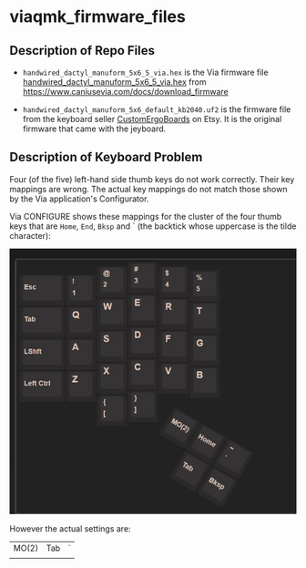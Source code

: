 # viaqmk\_firmware\_files

## Description of Repo Files

* `handwired_dactyl_manuform_5x6_5_via.hex` is the Via firmware file [handwired_dactyl_manuform_5x6_5_via.hex](https://www.caniusevia.com/docs/download_firmware#0) from <https://www.caniusevia.com/docs/download_firmware>

* `handwired_dactyl_manuform_5x6_default_kb2040.uf2` is the firmware file from the keyboard seller  [CustomErgoBoards](https://www.etsy.com/shop/CustomErgoBoards) on Etsy. It is the original firmware that came with the jeyboard.

## Description of Keyboard Problem

Four (of the five) left-hand side thumb keys do not work correctly. Their key mappings are wrong. The actual key mappings do not match those shown by the Via application's Configurator. 

Via CONFIGURE shows these mappings for the cluster of the four thumb keys that are `Home`, `End`, `Bksp` 
and \` (the backtick whose uppercase is the tilde character):

![Left side configure](/assets/left-side-configure.jpg)

However the actual settings are:

|           |      |      |
| --------- |------|------|
| MO(2)     | Tab  | `    |
|           |||
